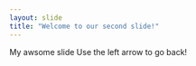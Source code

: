 ```yaml
---
layout: slide
title: "Welcome to our second slide!"
---
```

My awsome slide
Use the left arrow to go back!